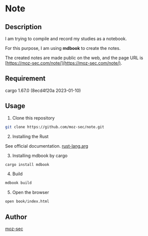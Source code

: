 # Note

## Description

I am trying to compile and record my studies as a notebook.

For this purpose, I am using **mdbook** to create the notes.

The created notes are made public on the web, and the page URL is [https://moz-sec.com/note/](https://moz-sec.com/note/).

## Requirement

cargo 1.67.0 (8ecd4f20a 2023-01-10)

## Usage

1. Clone this repository

```bash
git clone https://github.com/moz-sec/note.git
```

2. Installing the Rust

See official documentation.
[rust-lang.arg](https://www.rust-lang.org/tools/install)

3. Installing mdbook by cargo

```bash
cargo install mdbook
```

4. Build

```bash
mdbook build
```

5. Open the browser

```bash
open book/index.html
```

## Author

[moz-sec](https://github.com/moz-sec)
